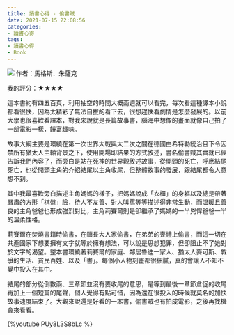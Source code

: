 ```yaml
---
title: 讀書心得 - 偷書賊
date: 2021-07-15 22:08:56
categories: 
- 讀書心得
tags:
- 讀書心得
- Book
---
```


![](https://i.imgur.com/MmeP3H5.jpg)
作者：馬格斯．朱薩克

我的評分：★★★★

這本書約有四五百頁，利用抽空的時間大概兩週就可以看完，每次看這種譯本小說都看很快，因為太精彩了無法自拔的看下去，很想趕快看劇情是怎麼發展的。以前大學也很喜歡看譯本，對我來說就是長篇故事書，腦海中想像的畫面就像自己拍了一部電影一樣，饒富趣味。
<!--more-->

故事大綱主要是環繞在第一次世界大戰與大二次之間在德國由希特勒統治且下令囚禁所有猶太人主軸背景之下，使用開場即結果的方式敘述，書名偷書賊其實就已經告訴我們內容了，而旁白是站在死神的世界觀敘述故事，從開頭的死亡，呼應結尾死亡，也從開頭主角的介紹結尾以主角收尾，但整體故事的發展，跟結尾都令人意想不到。

其中我最喜歡旁白描述主角媽媽的樣子，把媽媽說成「衣櫃」的身軀以及總是帶著嚴肅的方形「棋盤」臉，待人不友善、對人叫罵等等描述得非常生動，而溫暖且善良的主角爸爸也形成強烈對比，主角莉賽爾則是卻繼承了媽媽的一半兇悍爸爸一半的溫柔性格。

莉賽爾在焚燒書籍時偷書，在鎮長大人家偷書，在弟弟的喪禮上偷書，而這一切在共產國家下想要擁有文字就等於擁有想法，可以說是思想犯罪，但卻阻止不了她對於文字的渴望。整本書環繞著莉賽爾的家庭、鄰居魯迪一家人、猶太人麥可斯、戰爭的生活、貧民百姓、以及「書」。每個小人物刻畫都很細膩，真的會讓人不知不覺中投入在其中。

結尾的部分從倒數兩、三章節並沒有要收尾的意思，是等到最後一章節倉促的收尾再加上一個短篇的尾聲，個人覺得有點可惜，因為還在很投入的時候就莫名的加快故事速度結束了。大觀來說還是好看的一本書，偷書賊也有拍成電影，之後再找機會來看看。

{%youtube PUy8L3S8bLc %}